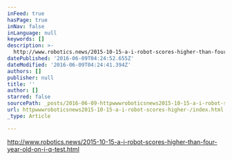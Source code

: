 ```yaml
---
inFeed: true
hasPage: true
inNav: false
inLanguage: null
keywords: []
description: >-
  http://www.robotics.news/2015-10-15-a-i-robot-scores-higher-than-four-year-old-on-i-q-test.html
datePublished: '2016-06-09T04:24:52.655Z'
dateModified: '2016-06-09T04:24:41.394Z'
authors: []
publisher: null
title: ''
author: []
starred: false
sourcePath: _posts/2016-06-09-httpwwwroboticsnews2015-10-15-a-i-robot-scores-higher-.md
url: httpwwwroboticsnews2015-10-15-a-i-robot-scores-higher-/index.html
_type: Article

---
```

http://www.robotics.news/2015-10-15-a-i-robot-scores-higher-than-four-year-old-on-i-q-test.html